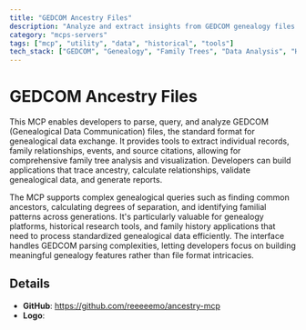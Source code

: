 ```yaml
---
title: "GEDCOM Ancestry Files"
description: "Analyze and extract insights from GEDCOM genealogy files to explore family tree data and relationships."
category: "mcps-servers"
tags: ["mcp", "utility", "data", "historical", "tools"]
tech_stack: ["GEDCOM", "Genealogy", "Family Trees", "Data Analysis", "Historical Records"]
---
```


# GEDCOM Ancestry Files

This MCP enables developers to parse, query, and analyze GEDCOM (Genealogical Data Communication) files, the standard format for genealogical data exchange. It provides tools to extract individual records, family relationships, events, and source citations, allowing for comprehensive family tree analysis and visualization. Developers can build applications that trace ancestry, calculate relationships, validate genealogical data, and generate reports.

The MCP supports complex genealogical queries such as finding common ancestors, calculating degrees of separation, and identifying familial patterns across generations. It's particularly valuable for genealogy platforms, historical research tools, and family history applications that need to process standardized genealogical data efficiently. The interface handles GEDCOM parsing complexities, letting developers focus on building meaningful genealogy features rather than file format intricacies.

## Details

- **GitHub**: https://github.com/reeeeemo/ancestry-mcp
- **Logo**: 
